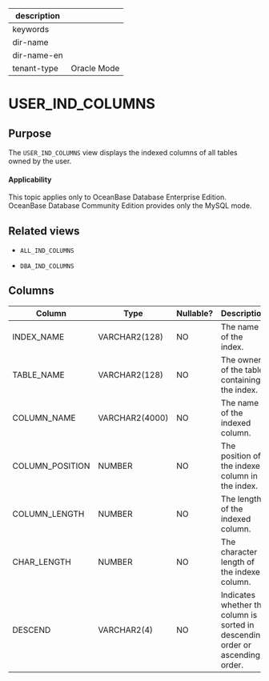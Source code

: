 |description||
|---|---|
|keywords||
|dir-name||
|dir-name-en||
|tenant-type|Oracle Mode|

USER_IND_COLUMNS
=====================================

Purpose
-----------

The `USER_IND_COLUMNS` view displays the indexed columns of all tables owned by the user.

  <main id="notice" >
    <h4>Applicability</h4>
    <p>This topic applies only to OceanBase Database Enterprise Edition. OceanBase Database Community Edition provides only the MySQL mode. </p>
  </main>

Related views
-------------

* `ALL_IND_COLUMNS`

* `DBA_IND_COLUMNS`

Columns
-------------

| **Column** | **Type** | **Nullable?** | **Description** |
|-----------------|----------------|----------------|------------------------------|
| INDEX_NAME | VARCHAR2(128) | NO | The name of the index. |
| TABLE_NAME | VARCHAR2(128) | NO | The owner of the table containing the index. |
| COLUMN_NAME | VARCHAR2(4000) | NO | The name of the indexed column. |
| COLUMN_POSITION | NUMBER | NO | The position of the indexed column in the index. |
| COLUMN_LENGTH | NUMBER | NO | The length of the indexed column. |
| CHAR_LENGTH | NUMBER | NO | The character length of the indexed column. |
| DESCEND | VARCHAR2(4) | NO | Indicates whether the column is sorted in descending order or ascending order. |

